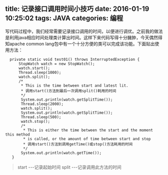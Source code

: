 title: 记录接口调用时间小技巧
date: 2016-01-19 10:25:02
tags: JAVA
categories: 编程
---

写代码过程中，我们经常需要记录接口调用的时间，以便进行调优。之前我的做法是利用java相应时间处理类计算出时间。这样下来代码写得十分臃肿，今天偶然得知apache common lang包中有一个十分方便的类可以完成该功能。下面贴出使用方法：
```
  private static void test01() throws InterruptedException {  
      StopWatch watch = new StopWatch();  
      watch.start();  
      Thread.sleep(1000);  
      watch.split();  
      /* 
       * This is the time between start and latest lit. 
       * 调用start()方法到最后一次调用split()耗用的时间 
       */  
       System.out.println(watch.getSplitTime());  
       Thread.sleep(2000);  
       watch.split();  
       System.out.println(watch.getSplitTime());  
       Thread.sleep(500);  
       watch.stop();  
       /* 
        * This is either the time between the start and the moment this method 
        * is called, or the amount of time between start and stop 
        * 调用start()方法到调用getTime()或stop()方法耗用的时间 
        */  
       System.out.println(watch.getTime());  
   } 

```
> start ---记录起始时间
  split ---记录调用此方法的时间


